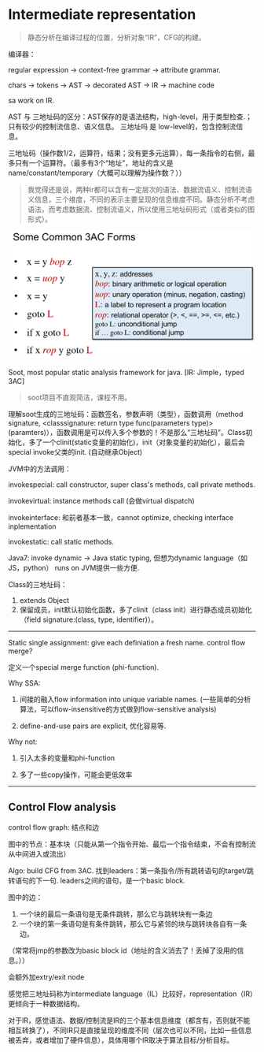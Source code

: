 # Intermediate representation

> 静态分析在编译过程的位置，分析对象“IR”，CFG的构建。


编译器：

regular expression -> context-free grammar -> attribute grammar. 

chars -> tokens -> AST -> decorated AST -> IR -> machine code

sa work on IR.

AST 与 三地址码的区分：AST保存的是语法结构，high-level，用于类型检查.；只有较少的控制流信息、语义信息。
三地址吗 是 low-level的，包含控制流信息。

三地址码（操作数1/2，运算符，结果；没有更多元运算），每一条指令的右侧，最多只有一个运算符。（最多有3个“地址”，地址的含义是name/constant/temporary（大概可以理解为操作数？））

> 我觉得还是说，两种ir都可以含有一定层次的语法、数据流语义、控制流语义信息，三个维度，不同的表示主要呈现的信息维度不同。静态分析不考虑语法，而考虑数据流、控制流语义，所以使用三地址码形式（或者类似的图形式）。

![](./pics/02-01.png)

Soot, most popular static analysis framework for java. [IR: Jimple，typed 3AC]

> soot项目不直观简洁，课程不用。

理解soot生成的三地址码：函数签名，参数声明（类型），函数调用（method signature, \<classsignature: return type func(parameters type)\>(paramters)），函数调用是可以传入多个参数的！不是那么“三地址码”。Class初始化，多了一个clinit(static变量的初始化)，init（对象变量的初始化），最后会special invoke父类的init. (自动继承Object)

JVM中的方法调用：

invokespecial: call constructor, super class's methods, call private methods.

invokevirtual: instance methods call (会做virtual dispatch)

invokeinterface: 和前者基本一致，cannot optimize, checking interface inplementation

invokestatic: call static methods.

Java7: invoke dynamic -> Java static typing, 但想为dynamic language（如JS，python） runs on JVM提供一些方便.

Class的三地址码：
1. extends Object
2. 保留成员，init默认初始化函数，多了clinit（class init）进行静态成员初始化（field signature:(class, type, identifier)）。

***

Static single assignment: give each definiation a fresh name. control flow merge?

定义一个special merge function (phi-function).

Why SSA: 

1. 间接的融入flow information into unique variable names. (一些简单的分析算法，可以flow-insensitive的方式做到flow-sensitive analysis)

2. define-and-use pairs are explicit, 优化容易等.

Why not:

1. 引入太多的变量和phi-function

2. 多了一些copy操作，可能会更低效率

*** 

## Control Flow analysis

control flow graph: 结点和边

图中的节点：基本块（只能从第一个指令开始、最后一个指令结束，不会有控制流从中间进入或流出）

Algo: build CFG from 3AC. 找到leaders：第一条指令/所有跳转语句的target/跳转语句的下一句. leaders之间的语句，是一个basic block.

图中的边：

1. 一个块的最后一条语句是无条件跳转，那么它与跳转块有一条边
2. 一个块的第一条语句是有条件跳转，那么它与紧邻的块与跳转块各自有一条边。

（常常将jmp的参数改为basic block id（地址的含义消去了！丢掉了没用的信息。））

会额外加extry/exit node

感觉把三地址码称为intermediate language（IL）比较好，representation（IR）更倾向于一种数据结构。

对于IR，感觉语法、数据/控制流是IR的三个基本信息维度（都含有，否则就不能相互转换了），不同IR只是直接呈现的维度不同（层次也可以不同，比如一些信息被丢弃，或者增加了硬件信息），具体用哪个IR取决于算法目标/分析目标。
